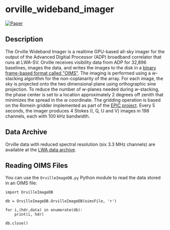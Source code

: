 # orville_wideband_imager

[![Paper](https://img.shields.io/badge/lwa%20memo-215-blue)](http://leo.phys.unm.edu/~lwa/memos/memo/lwa0215.pdf)


## Description
The Orville Wideband Imager is a realtime GPU-based all-sky imager for the output
of the Advanced Digitial Processor (ADP) broadband correlator that runs at LWA-SV.
Orville receives visibility data from ADP for 32,896 baselines, images the data,
and writes the images to the disk in a [binary frame-based format called "OIMS"](https://github.com/lwa-project/orville_wideband_imager/blob/master/OrvilleImageDB.py).
The imaging is performed using a _w_-stacking algorithm for the non-coplanarity of
the array.  For each image, the sky is projected onto the two dimensional plane using
orthographic sine projection.  To reduce the number of _w_-planes needed during _w_-stacking,
the phase center is set to a location approximately 2 degrees off zenith that minimizes
the spread in the _w_ coordinate. The gridding operation is based on the Romein gridder
implemented as part of the [EPIC project](https://github.com/epic-astronomy/EPIC).  Every 5
seconds, the imager produces 4 Stokes (I, Q, U and V) images in 198 channels, each with
100 kHz bandwidth.

## Data Archive
Orville data with reduced spectral resolution (six 3.3 MHz channels) are available at the [LWA data archive](https://lda10g.alliance.unm.edu/Orville/).

## Reading OIMS Files
You can use the `OrvilleImageDB.py` Python module to read the data stored in an OIMS file:
```
import OrvilleImageDB

db = OrvilleImageDB.OrvilleImageDB(oimsFile, 'r')

for i,(hdr,data) in enumerate(db):
    print(i, hdr)

db.close()
```
